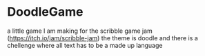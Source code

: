 # DoodleGame

a little game I am making for the scribble game jam (https://itch.io/jam/scribble-jam)
the theme is doodle and there is a chellenge where all text has to be a made up language
